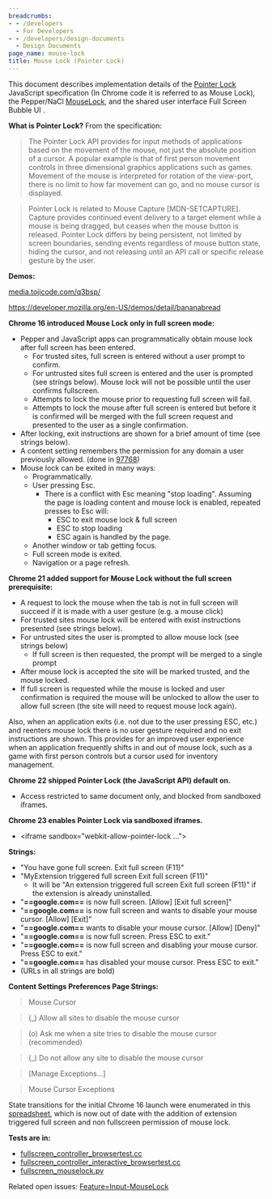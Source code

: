 ```yaml
---
breadcrumbs:
- - /developers
  - For Developers
- - /developers/design-documents
  - Design Documents
page_name: mouse-lock
title: Mouse Lock (Pointer Lock)
---
```


This document describes implementation details of the [Pointer
Lock](http://dvcs.w3.org/hg/pointerlock/raw-file/default/index.html) JavaScript
specification (In Chrome code it is referred to as Mouse Lock), the Pepper/NaCl
[MouseLock](https://developers.google.com/native-client/pepper16/pepperc/struct_p_p_b___mouse_lock),
and the shared user interface Full Screen Bubble UI .

**What is Pointer Lock?** From the specification:

> The Pointer Lock API provides for input methods of applications based on the
> movement of the mouse, not just the absolute position of a cursor. A popular
> example is that of first person movement controls in three dimensional
> graphics applications such as games. Movement of the mouse is interpreted for
> rotation of the view-port, there is no limit to how far movement can go, and
> no mouse cursor is displayed.

> Pointer Lock is related to Mouse Capture \[MDN-SETCAPTURE\]. Capture provides
> continued event delivery to a target element while a mouse is being dragged,
> but ceases when the mouse button is released. Pointer Lock differs by being
> persistent, not limited by screen boundaries, sending events regardless of
> mouse button state, hiding the cursor, and not releasing until an API call or
> specific release gesture by the user.

**Demos:**

[media.tojicode.com/q3bsp/](http://media.tojicode.com/q3bsp/)

<https://developer.mozilla.org/en-US/demos/detail/bananabread>

**Chrome 16 introduced Mouse Lock only in full screen mode:**

*   Pepper and JavaScript apps can programmatically obtain mouse lock
            after full screen has been entered.
    *   For trusted sites, full screen is entered without a user prompt
                to confirm.
    *   For untrusted sites full screen is entered and the user is
                prompted (see strings below). Mouse lock will not be possible
                until the user confirms fullscreen.
    *   Attempts to lock the mouse prior to requesting full screen will
                fail.
    *   Attempts to lock the mouse after full screen is entered but
                before it is confirmed will be merged with the full screen
                request and presented to the user as a single confirmation.
*   After locking, exit instructions are shown for a brief amount of
            time (see strings below).
*   A content setting remembers the permission for any domain a user
            previously allowed. (done in
            [97768](http://code.google.com/p/chromium/issues/detail))
*   Mouse lock can be exited in many ways:
    *   Programmatically.
    *   User pressing Esc.
        *   There is a conflict with Esc meaning "stop loading".
                    Assuming the page is loading content and mouse lock is
                    enabled, repeated presses to Esc will:
            *   ESC to exit mouse lock & full screen
            *   ESC to stop loading
            *   ESC again is handled by the page.
    *   Another window or tab getting focus.
    *   Full screen mode is exited.
    *   Navigation or a page refresh.

**Chrome 21 added support for Mouse Lock without the full screen prerequisite:**

*   A request to lock the mouse when the tab is not in full screen will
            succeed if it is made with a user gesture (e.g. a mouse click)
*   For trusted sites mouse lock will be entered with exist instructions
            presented (see strings below).
*   For untrusted sites the user is prompted to allow mouse lock (see
            strings below)
    *   If full screen is then requested, the prompt will be merged to a
                single prompt
*   After mouse lock is accepted the site will be marked trusted, and
            the mouse locked.
*   If full screen is requested while the mouse is locked and user
            confirmation is required the mouse will be unlocked to allow the
            user to allow full screen (the site will need to request mouse lock
            again).

Also, when an application exits (i.e. not due to the user pressing ESC, etc.)
and reenters mouse lock there is no user gesture required and no exit
instructions are shown. This provides for an improved user experience when an
application frequently shifts in and out of mouse lock, such as a game with
first person controls but a cursor used for inventory management.

**Chrome 22 shipped Pointer Lock (the JavaScript API) default on.**

*   Access restricted to same document only, and blocked from sandboxed
            iframes.

**Chrome 23 enables Pointer Lock via sandboxed iframes.**

*   &lt;iframe sandbox="webkit-allow-pointer-lock ..."&gt;

**Strings:**

*   "You have gone full screen. Exit full screen (F11)"
*   "MyExtension triggered full screen Exit full screen (F11)"
    *   It will be "An extension triggered full screen Exit full screen
                (F11)" if the extension is already uninstalled.
*   "**==google.com==** is now full screen. \[Allow\] \[Exit full
            screen\]"
*   "**==google.com==** is now full screen and wants to disable your
            mouse cursor. \[Allow\] \[Exit\]"
*   "**==google.com==** wants to disable your mouse cursor. \[Allow\]
            \[Deny\]"
*   "**==google.com==** is now full screen. Press ESC to exit."
*   "**==google.com==** is now full screen and disabling your mouse
            cursor. Press ESC to exit."
*   "**==google.com==** has disabled your mouse cursor. Press ESC to
            exit."
*   (URLs in all strings are bold)

**Content Settings Preferences Page Strings:**

> Mouse Cursor

> (_) Allow all sites to disable the mouse cursor

> (o) Ask me when a site tries to disable the mouse cursor (recommended)

> (_) Do not allow any site to disable the mouse cursor

> \[Manage Exceptions...\]

> Mouse Cursor Exceptions

State transitions for the initial Chrome 16 launch were enumerated in this
[spreadsheet](https://spreadsheets.google.com/spreadsheet/ccc), which is now out
of date with the addition of extension triggered full screen and non fullscreen
permission of mouse lock.

**Tests are in:**

*   [fullscreen_controller_browsertest.cc](http://code.google.com/codesearch#search/&exact_package=chromium&q=fullscreen_controller_browsertest.cc&type=cs)
*   [fullscreen_controller_interactive_browsertest.cc](http://code.google.com/codesearch#search/&exact_package=chromium&q=fullscreen_controller_interactive_browsertest.cc&type=cs)
*   [fullscreen_mouselock.py](http://code.google.com/codesearch#search/&exact_package=chromium&q=fullscreen_mouselock.py&type=cs)

Related open issues:
[Feature=Input-MouseLock](http://code.google.com/p/chromium/issues/list)